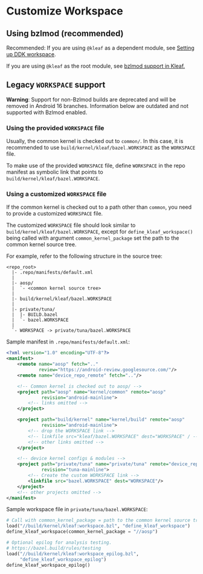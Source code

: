 # Customize Workspace

## Using bzlmod (recommended)

Recommended: If you are using `@kleaf` as a dependent module,
see [Setting up DDK workspace](ddk/workspace.md).

If you are using `@kleaf` as the root module, see
[bzlmod support in Kleaf.](bzlmod.md)

## Legacy `WORKSPACE` support

**Warning**: Support for non-Bzlmod builds are deprecated and will be
removed in Android 16 branches. Information below are
outdated and not supported with Bzlmod enabled.

### Using the provided `WORKSPACE` file

Usually, the common kernel is checked out to `common/`. In this case, it is
recommended to use `build/kernel/kleaf/bazel.WORKSPACE` as the `WORKSPACE`
file.

To make use of the provided `WORKSPACE` file, define `WORKSPACE` in the repo
manifest as symbolic link that points to `build/kernel/kleaf/bazel.WORKSPACE`.

### Using a customized `WORKSPACE` file

If the common kernel is checked out to a path other than `common`, you need to
provide a customized `WORKSPACE` file.

The customized `WORKSPACE` file should look similar to
`build/kernel/kleaf/bazel.WORKSPACE`, except for `define_kleaf_workspace()`
being called with argument `common_kernel_package` set the path to the common
kernel source tree.

For example, refer to the following structure in the source tree:

```text
<repo_root>
  |- .repo/manifests/default.xml
  |
  |- aosp/
  |  `- <common kernel source tree>
  |
  |- build/kernel/kleaf/bazel.WORKSPACE
  |
  |- private/tuna/
  |  |- BUILD.bazel
  |  `- bazel.WORKSPACE
  |
  `- WORKSPACE -> private/tuna/bazel.WORKSPACE
```

Sample manifest in `.repo/manifests/default.xml`:

```xml
<?xml version="1.0" encoding="UTF-8"?>
<manifest>
    <remote name="aosp" fetch=".."
            review="https://android-review.googlesource.com/"/>
    <remote name="device_repo_remote" fetch=".."/>

    <!-- Common kernel is checked out to aosp/ -->
    <project path="aosp" name="kernel/common" remote="aosp"
             revision="android-mainline">
        <!-- links omitted -->
    </project>

    <project path="build/kernel" name="kernel/build" remote="aosp"
             revision="android-mainline">
        <!-- drop the WORKSPACE link -->
        <!-- linkfile src="kleaf/bazel.WORKSPACE" dest="WORKSPACE" / -->
        <!-- other links omitted -->
    </project>

    <!-- device kernel configs & modules -->
    <project path="private/tuna" name="private/tuna" remote="device_repo_remote"
             revision="tuna-mainline">
        <!-- Create the custom WORKSPACE link -->
        <linkfile src="bazel.WORKSPACE" dest="WORKSPACE"/>
    </project>
    <!-- other projects omitted -->
</manifest>
```

Sample workspace file in `private/tuna/bazel.WORKSPACE`:

```python
# Call with common_kernel_package = path to the common kernel source tree
load("//build/kernel/kleaf:workspace.bzl", "define_kleaf_workspace")
define_kleaf_workspace(common_kernel_package = "//aosp")

# Optional epilog for analysis testing.
# https://bazel.build/rules/testing
load("//build/kernel/kleaf:workspace_epilog.bzl",
     "define_kleaf_workspace_epilog")
define_kleaf_workspace_epilog()
```
